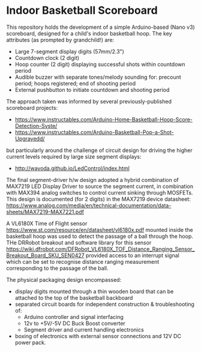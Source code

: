 # Indoor Basketball Scoreboard

This repository holds the development of a simple Arduino-based (Nano v3) scoreboard, designed for a child's indoor basketball hoop.  The key attributes (as prompted by grandchild!) are:
- Large 7-segment display digits (57mm/2.3")
- Countdown clock (2 digit)
- Hoop counter (2 digit) displaying successful shots within countdown period
- Audible buzzer with separate tones/melody sounding for:  precount period; hoops registered;  end of shooting period
- External pushbutton to initiate countdown and shooting period

The approach taken was informed by several previously-published scoreboard projects:
- https://www.instructables.com/Arduino-Home-Basketball-Hoop-Score-Detection-Syste/
- https://www.instructables.com/Arduino-Basketball-Pop-a-Shot-Upgrayedd/

but particularly around the challenge of circuit design for driving the higher current levels required by large size segment displays:
- http://wayoda.github.io/LedControl/index.html

The final segment-driver h/w design adopted a hybrid combination of MAX7219 LED Display Driver to source the segment current, in combination with MAX394 analog switches to control current sinking through MOSFETs.   This design is documented (for 2 digits) in the MAX7219 device datasheet: https://www.analog.com/media/en/technical-documentation/data-sheets/MAX7219-MAX7221.pdf

A VL6180X Time of Flight sensor https://www.st.com/resource/en/datasheet/vl6180x.pdf mounted inside the basketball hoop was used to detect the passage of a ball through the hoop.  THe DRRobot breakout and software library for this sensor https://wiki.dfrobot.com/DFRobot_VL6180X_TOF_Distance_Ranging_Sensor_Breakout_Board_SKU_SEN0427 provided access to an interrupt signal which can be set to recognise distance ranging measurement corresponding to the passage of the ball.

The physical packaging design encompassed:
- display digits mounted through a thin wooden board that can be attached to the top of the basketball backboard
- separated circuit boards for independent construction & troubleshooting of:
    - Arduino controller and signal interfacing
    - 12v to +5V/-5V DC Buck Boost converter
    - Segment driver and current handling electronics
- boxing of electronics with external sensor connections and 12V DC power pack.
